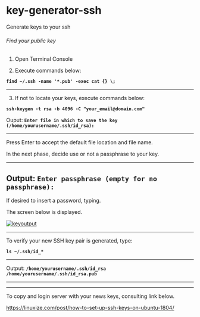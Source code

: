 # key-generator-ssh
Generate keys to your ssh

###### Find your public key ######

1. Open Terminal Console

2. Execute commands below:

 **`find ~/.ssh -name '*.pub' -exec cat {} \;`**
 
 ------
 
 3. If not to locate your keys, execute commands below:
 
 **`ssh-keygen -t rsa -b 4096 -C "your_email@domain.com"`**
 
 Ouput:
 **`Enter file in which to save the key (/home/yourusername/.ssh/id_rsa):`** 

------

Press Enter to accept the default file location and file name.

In the next phase, decide use or not a passphrase to your key.

------
Output:
**`Enter passphrase (empty for no passphrase):`**
------

If desired to insert a password, typing.

The screen below is displayed.

<a href="https://ibb.co/37wJ00n"><img src="https://i.ibb.co/qdzZRRv/keyoutput.jpg" alt="keyoutput" border="0"></a>

------

To verify your new SSH key pair is generated, type:

**`ls ~/.ssh/id_* `**

------
Output:
**` /home/yourusername/.ssh/id_rsa /home/yourusername/.ssh/id_rsa.pub `**

------

---------------------------------------------

To copy and login server with your news keys, consulting link below.

https://linuxize.com/post/how-to-set-up-ssh-keys-on-ubuntu-1804/
